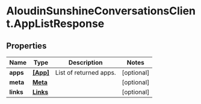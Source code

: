 # AloudinSunshineConversationsClient.AppListResponse

## Properties

Name | Type | Description | Notes
------------ | ------------- | ------------- | -------------
**apps** | [**[App]**](App.md) | List of returned apps. | [optional] 
**meta** | [**Meta**](Meta.md) |  | [optional] 
**links** | [**Links**](Links.md) |  | [optional] 


